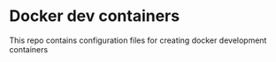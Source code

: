 # Docker dev containers

This repo contains configuration files for creating docker development containers